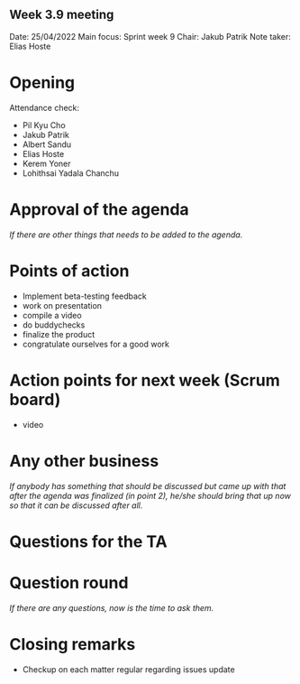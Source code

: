 ## Week 3.9 meeting
Date:           25/04/2022
Main focus:     Sprint week 9
Chair:          Jakub Patrik
Note taker:     Elias Hoste

# Opening
Attendance check:
- Pil Kyu Cho
- Jakub Patrik
- Albert Sandu
- Elias Hoste
- Kerem Yoner
- Lohithsai Yadala Chanchu

# Approval of the agenda
*If there are other things that needs to be added to the agenda.*

# Points of action
- Implement beta-testing feedback
- work on presentation
- compile a video
- do buddychecks
- finalize the product
- congratulate ourselves for a good work

# Action points for next week (Scrum board)
- video

# Any other business
*If anybody has something that should be discussed but came up with that after the agenda was finalized (in point 2), he/she should bring that up now so that it can be discussed after all.*

# Questions for the TA

# Question round
*If there are any questions, now is the time to ask them.*

# Closing remarks
- Checkup on each matter regular regarding issues update

